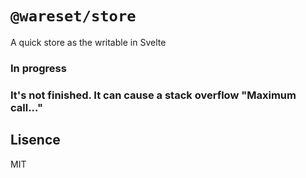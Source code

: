 # `@wareset/store`

A quick store as the writable in Svelte

### In progress
### It's not finished. It can cause a stack overflow "Maximum call..."

## Lisence

MIT
